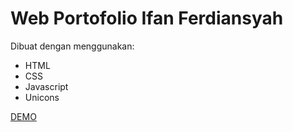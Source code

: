 # Web Portofolio Ifan Ferdiansyah

Dibuat dengan menggunakan:
- HTML
- CSS
- Javascript
- Unicons

<a href="https://ifanferdi.github.io"> DEMO </a>

